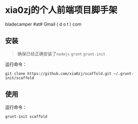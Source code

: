 # xia0zj的个人前端项目脚手架
bladecamper #at# Gmail ( d o t ) com

## 安装
> 确保已经正确安装了`nodejs` `grunt` `grunt-init`

运行命令：

```git clone https://github.com/xia0zj/scaffold.git ~/.grunt-init/scaffold```

## 使用
运行命令：

```grunt-init scaffold```
